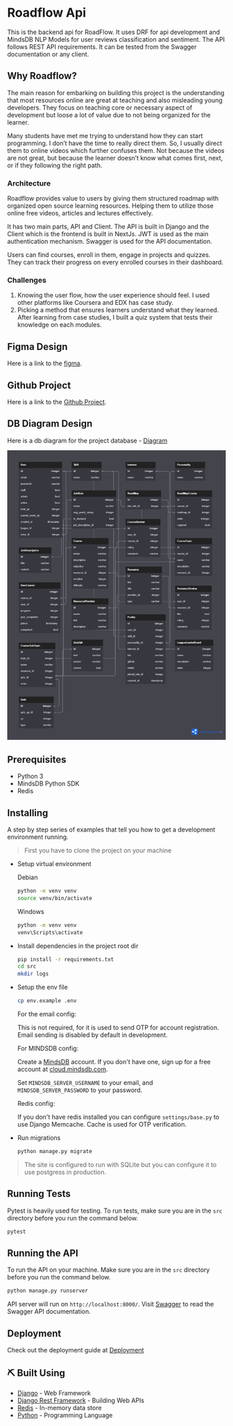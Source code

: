# Roadflow Api

This is the backend api for RoadFlow. It uses DRF for api development and MindsDB NLP Models for user reviews classification and sentiment. The API follows REST API requirements. It can be tested from the Swagger documentation or any client.

## Why Roadflow?

The main reason for embarking on building this project is the understanding that most resources online are great at teaching and also misleading young developers. They focus on teaching core or necessary aspect of development but loose a lot of value due to not being organized for the learner.

Many students have met me trying to understand how they can start programming. I don’t have the time to really direct them. So, I usually direct them to online videos which further confuses them. Not because the videos are not great, but because the learner doesn’t know what comes first, next, or if they following the right path.

### Architecture

Roadflow provides value to users by giving them structured roadmap with organized open source learning resources. Helping them to utilize those online free videos, articles and lectures effectively.

It has two main parts, API and Client. The API is built in Django and the Client which is the frontend is built in NextJs. JWT is used as the main authentication mechanism. Swagger is used for the API documentation.

Users can find courses, enroll in them, engage in projects and quizzes. They can track their progress on every enrolled courses in their dashboard.

### Challenges

1. Knowing the user flow, how the user experience should feel. I used other platforms like Coursera and EDX has case study.
2. Picking a method that ensures learners understand what they learned. After learning from case studies, I built a quiz system that tests their knowledge on each modules.

## Figma Design

Here is a link to the [figma](https://www.figma.com/file/4sWAOaXGdd16N5AlyFVSBl/RoadTrack-Project?node-id=10-39&t=J5xBuuZrD2TIcSLZ-0).

## Github Project

Here is a link to the [Github Project](https://github.com/users/devvspaces/projects/2/views/2?layout=board).

## DB Diagram Design

Here is a db diagram for the project database - [Diagram](https://dbdiagram.io/d/6437cb1c8615191cfa8d9bc1)

![](./RoadflowDB.png)

## Prerequisites

- Python 3
- MindsDB Python SDK
- Redis

## Installing

A step by step series of examples that tell you how to get a development environment running.

> First you have to clone the project on your machine

- Setup virtual environment

    Debian

    ```bash
    python -m venv venv
    source venv/bin/activate
    ```

    Windows

    ```bash
    python -m venv venv
    venv\Scripts\activate
    ```

- Install dependencies in the project root dir

    ```bash
    pip install -r requirements.txt
    cd src
    mkdir logs
    ```

- Setup the env file

    ```bash
    cp env.example .env
    ```

    For the email config:

    This is not required, for it is used to send OTP for account registration. Email sending is disabled by default in development.

    For MINDSDB config:

    Create a [MindsDB](https://mindsdb.com/) account. If you don't have one, sign up for a free account at [cloud.mindsdb.com](http://cloud.mindsdb.com/).

    Set `MINDSDB_SERVER_USERNAME` to your email, and `MINDSDB_SERVER_PASSWORD` to your password.

    Redis config:

    If you don't have redis installed you can configure `settings/base.py` to use Django Memcache. Cache is used for OTP verification.

- Run migrations

    ```bash
    python manage.py migrate
    ```

> The site is configured to run with SQLite but you can configure it to use postgress in production.

## Running Tests

Pytest is heavily used for testing. To run tests, make sure you are in the `src` directory before you run the command below.

```bash
pytest
```

## Running the API

To run the API on your machine. Make sure you are in the `src` directory before you run the command below.

```bash
python manage.py runserver
```

API server will run on `http://localhost:8000/`. Visit [Swagger](http://localhost:8000/docs/) to read the Swagger API documentation.

## Deployment

Check out the deployment guide at [Deployment](./docs/DEPLOYMENT.md)

## ⛏️ Built Using

- [Django](https://www.djangoproject.com/) - Web Framework
- [Django Rest Framework](https://www.django-rest-framework.org/) - Building Web APIs
- [Redis](https://redis.io/) - In-memory data store
- [Python](https://www.python.org/) - Programming Language
